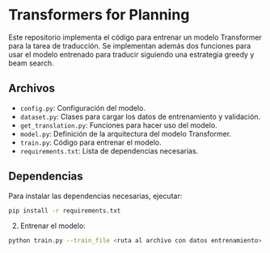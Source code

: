 # Transformers for Planning
Este repositorio implementa el código para entrenar un modelo Transformer para la tarea de traducción. Se implementan además dos funciones para usar el modelo entrenado para traducir siguiendo una estrategia greedy y beam search.

## Archivos

- `config.py`: Configuración del modelo.
- `dataset.py`: Clases para cargar los datos de entrenamiento y validación.
- `get_translation.py`: Funciones para hacer uso del modelo.
- `model.py`: Definición de la arquitectura del modelo Transformer.
- `train.py`: Código para entrenar el modelo.
- `requirements.txt`: Lista de dependencias necesarias.

## Dependencias

Para instalar las dependencias necesarias, ejecutar:

```bash
pip install -r requirements.txt
```

2. Entrenar el modelo:

```bash
python train.py --train_file <ruta al archivo con datos entrenamiento> --val_file <ruta al archivo con datos de validación>
```
